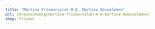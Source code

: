 ```yaml
---
title: "Martina Friseursalon M.D. Martina Dösselmann"
url: /braunschweig/martina-friseursalon-m-d-martina-doesselmann/
shop: Friseur
---
```

